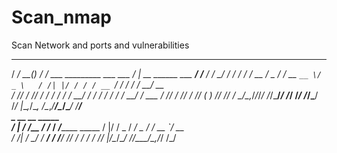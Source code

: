 # Scan_nmap
Scan Network and ports and vulnerabilities

   ______      _ ____                                ___                          __      
  / ____/_  __(_) / /_  ___  _________ ___  ___     /   | __  ______ ___  _______/ /_____ 
 / / __/ / / / / / __ \/ _ \/ ___/ __ `__ \/ _ \   / /| |/ / / / __ `/ / / / ___/ __/ __ \
/ /_/ / /_/ / / / / / /  __/ /  / / / / / /  __/  / ___ / /_/ / /_/ / /_/ (__  ) /_/ /_/ /
\____/\__,_/_/_/_/ /_/\___/_/  /_/ /_/ /_/\___/  /_/  |_\__,_/\__, /\__,_/____/\__/\____/ 
                                                             /____/                       
                           _   __     __     _____                
                          / | / /__  / /_   / ___/_________ _____ 
                         /  |/ / _ \/ __/   \__ \/ ___/ __ `/ __ \
                        / /|  /  __/ /_    ___/ / /__/ /_/ / / / /
                       /_/ |_/\___/\__/   /____/\___/\__,_/_/ /_/ 
